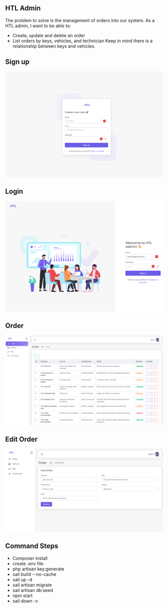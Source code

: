 ## HTL Admin
The problem to solve is the management of orders into our system. As a HTL admin, I want to be able to:
 - Create, update and delete an order
 - List orders by keys, vehicles, and technician
Keep in mind there is a relationship between keys and vehicles.
## Sign up
![Scheme](docs/signup.png)

## Login
![Scheme](docs/login.png)

## Order
![Scheme](docs/order.png)
## Edit Order
![Scheme](docs/edit_order.png)

## Command Steps
- Composer install
- create .env file
- php artisan key:generate
- sail build --no-cache
- sail up -d
- sail artisan migrate
- sail artisan db:seed
- npm start
- sail down -v
